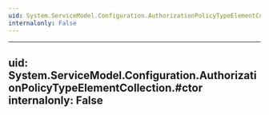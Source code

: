 ```yaml
---
uid: System.ServiceModel.Configuration.AuthorizationPolicyTypeElementCollection
internalonly: False
---
```


---
uid: System.ServiceModel.Configuration.AuthorizationPolicyTypeElementCollection.#ctor
internalonly: False
---
